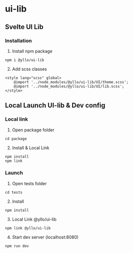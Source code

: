# ui-lib

## Svelte UI Lib

### Installation

1. Install npm package

```
npm i @yllo/ui-lib
```

2. Add scss classes

```
<style lang="scss" global>
    @import '../node_modules/@yllo/ui-lib/UI/theme.scss';
    @import '../node_modules/@yllo/ui-lib/UI/lib.scss';
</style>
```

## Local Launch UI-lib & Dev config

### Local link

1. Open package folder

```
cd package
```

2. Install & Local Link

```
npm install
npm link
```

### Launch

1. Open tests folder

```
cd tests
```

2. Install

```
npm install
```

3.  Local Link @yllo/ui-lib

```
npm link @yllo/ui-lib
```

4. Start dev server
   (localhost:8080)

```
npm run dev
```
